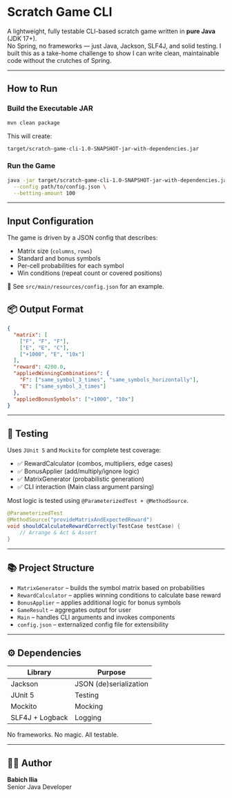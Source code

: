 # Scratch Game CLI

A lightweight, fully testable CLI-based scratch game written in **pure Java** (JDK 17+).  
No Spring, no frameworks — just Java, Jackson, SLF4J, and solid testing.
I built this as a take-home challenge to show I can write clean, maintainable code without the crutches of Spring.

---

## How to Run

### Build the Executable JAR

```bash
mvn clean package
```

This will create:

```
target/scratch-game-cli-1.0-SNAPSHOT-jar-with-dependencies.jar
```

### Run the Game

```bash
java -jar target/scratch-game-cli-1.0-SNAPSHOT-jar-with-dependencies.jar \
  --config path/to/config.json \
  --betting-amount 100
```

---

## Input Configuration

The game is driven by a JSON config that describes:

- Matrix size (`columns`, `rows`)
- Standard and bonus symbols
- Per-cell probabilities for each symbol
- Win conditions (repeat count or covered positions)

🔧 See `src/main/resources/config.json` for an example.


## 📦 Output Format

```json
{
  "matrix": [
    ["F", "F", "F"],
    ["E", "E", "C"],
    ["+1000", "E", "10x"]
  ],
  "reward": 4200.0,
  "appliedWinningCombinations": {
    "F": ["same_symbol_3_times", "same_symbols_horizontally"],
    "E": ["same_symbol_3_times"]
  },
  "appliedBonusSymbols": ["+1000", "10x"]
}
```

---

## 🧪 Testing

Uses `JUnit 5` and `Mockito` for complete test coverage:

- ✅ RewardCalculator (combos, multipliers, edge cases)
- ✅ BonusApplier (add/multiply/ignore logic)
- ✅ MatrixGenerator (probabilistic generation)
- ✅ CLI interaction (Main class argument parsing)

Most logic is tested using `@ParameterizedTest + @MethodSource`.

```java
@ParameterizedTest
@MethodSource("provideMatrixAndExpectedReward")
void shouldCalculateRewardCorrectly(TestCase testCase) {
    // Arrange & Act & Assert
}
```

---

## 📚 Project Structure

- `MatrixGenerator` – builds the symbol matrix based on probabilities
- `RewardCalculator` – applies winning conditions to calculate base reward
- `BonusApplier` – applies additional logic for bonus symbols
- `GameResult` – aggregates output for user
- `Main` – handles CLI arguments and invokes components
- `config.json` – externalized config file for extensibility

---

## ⚙ Dependencies

| Library         | Purpose              |
|----------------|----------------------|
| Jackson         | JSON (de)serialization |
| JUnit 5         | Testing              |
| Mockito         | Mocking              |
| SLF4J + Logback | Logging              |

No frameworks. No magic. All testable.

---

## 👨‍💻 Author

**Babich Ilia**  
Senior Java Developer
